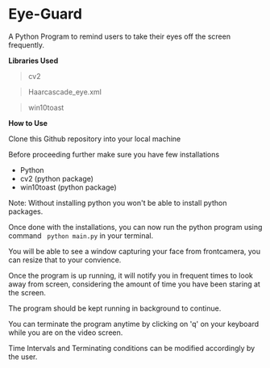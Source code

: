 # Eye-Guard
A Python Program to remind users to take their eyes off the screen frequently.

**Libraries Used**

>cv2

>Haarcascade_eye.xml

>win10toast

**How to Use**

Clone this Github repository into your local machine

Before proceeding further make sure you have few installations 

- Python 
- cv2 (python package)
- win10toast (python package)

Note: Without installing python you won't be able to install python packages.

Once done with the installations, you can now run the python program using command ` python main.py` in your terminal.

You will be able to see a window capturing your face from frontcamera, you can resize that to your convience.

Once the program is up running, it will notify you in frequent times to look away from screen, considering the amount of time you have been staring at the screen.

The program should be kept running in background to continue.

You can terminate the program anytime by clicking on 'q' on your keyboard while you are on the video screen.

Time Intervals and Terminating conditions can be modified accordingly by the user.

